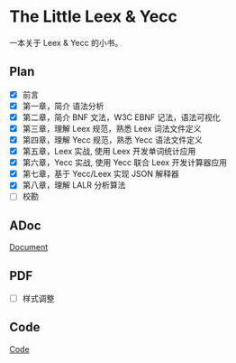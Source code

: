 # The Little Leex & Yecc

一本关于 Leex & Yecc 的小书。

## Plan

- [x] 前言
- [x] 第一章，简介 语法分析
- [x] 第二章，简介 BNF 文法，W3C EBNF 记法，语法可视化
- [x] 第三章，理解 Leex 规范，熟悉 Leex 词法文件定义
- [x] 第四章，理解 Yecc 规范，熟悉 Yecc 语法文件定义
- [x] 第五章，Leex 实战, 使用 Leex 开发单词统计应用
- [x] 第六章，Yecc 实战, 使用 Yecc 联合 Leex 开发计算器应用
- [x] 第七章，基于 Yecc/Leex 实现 JSON 解释器
- [x] 第八章，理解 LALR 分析算法
- [ ] 校勘

## ADoc

[Document](https://github.com/zhenyuanlau/leex-yecc-book/blob/main/document.adoc)

## PDF

- [ ] 样式调整

## Code

[Code](https://github.com/zhenyuanlau/leex-yecc-book/tree/main/code)

